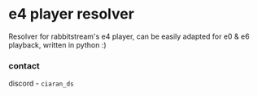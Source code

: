 # e4 player resolver
Resolver for rabbitstream's e4 player, can be easily adapted for e0 & e6 playback, written in python :)

### contact
discord - `ciaran_ds`

